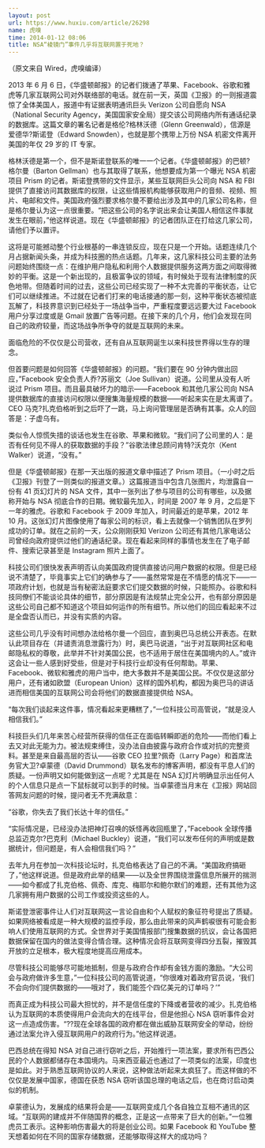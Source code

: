```yaml
---
layout: post
url: https://www.huxiu.com/article/26298
name: 虎嗅
time: 2014-01-12 08:06
title: NSA“棱镜门”事件几乎将互联网置于死地？
---
```

（原文来自 Wired，虎嗅编译）

2013 年 6 月 6 日，《华盛顿邮报》的记者们拨通了苹果、Facebook、谷歌和雅虎等几家互联网公司对外联络部的电话。就在前一天，英国《卫报》的一则报道震惊了全体美国人，报道中有证据表明通讯巨头 Verizon 公司自愿向 NSA（National Security Agency，美国国家安全局）提交该公司网络内所有通话纪录的数据库。这篇文章的署名记者是格伦?格林沃德（Glenn Greenwald），信源是爱德华?斯诺登（Edward Snowden），也就是那个携带上万份 NSA 机密文件离开美国的年仅 29 岁的 IT 专家。

格林沃德是第一个，但不是斯诺登联系的唯一一个记者。《华盛顿邮报》的巴顿?格尔曼（Barton Gellman）也与其取得了联系，他想要成为第一个曝光 NSA 机密项目 Prism 的记者。斯诺登携带的文件显示，某些互联网巨头公司向 NSA 和 FBI 提供了直接访问其数据库的权限，让这些情报机构能够获取用户的音频、视频、照片、电邮和文件。美国政府强烈要求格尔曼不要给出涉及其中的几家公司名称，但是格尔曼认为这一点很重要。“把这些公司的名字说出来会让美国人相信这件事就发生在眼前，”他这样说道。现在《华盛顿邮报》的记者团队正在打给这几家公司，请他们予以置评。

这将是可能撼动整个行业根基的一串连锁反应，现在只是一个开始。话题连续几个月占据新闻头条，并成为科技圈的热点话题。几年来，这几家科技公司主要的法务问题始终围绕一点：在维护用户隐私和利用个人数据提供服务这两方面之间取得微妙的平衡。这是一个新出现的，且极富争议的领域，有时候处于现有法律制度的灰色地带。但随着时间的过去，这些公司已经实现了一种不太完善的平衡状态，让它们可以继续推进。不过就在记者们打来的电话接通的那一刻，这种平衡状态被彻底瓦解了，科技界意识到已经处于一场战争当中，严重程度要远远要大过 Facebook 用户分享过度或是 Gmail 放置广告等问题。在接下来的几个月，他们会发现在同自己的政府较量，而这场战争所争夺的就是互联网的未来。

面临危险的不仅仅是公司营收，还有自从互联网诞生以来科技世界得以生存的理念。

但首要问题是如何回答《华盛顿邮报》的问题。“我们要在 90 分钟内做出回应，”Facebook 安全负责人乔?苏丽文（Joe Sullivan）说道。公司里从没有人听说过 Prism 项目。而且最具破坏力的暗示——Facebook 和其他几家公司向 NSA 提供数据库的直接访问权限以便搜集海量规模的数据——听起来实在是太离谱了。CEO 马克?扎克伯格听到之后吓了一跳，马上询问管理层是否确有其事。众人的回答是：子虚乌有。

类似令人惊慌失措的谈话也发生在谷歌、苹果和微软。“我们问了公司里的人：是否有任何见不得人的获取数据的手段？”谷歌法律总顾问肯特?沃克尔（Kent Walker）说道，“没有。”

但是《华盛顿邮报》在那一天出版的报道文章中描述了 Prism 项目。（一小时之后《卫报》刊登了一则类似的报道文章。）这篇报道当中包含几张图片，均泄露自一份有 41 页幻灯片的 NSA 文件，其中一张列出了参与项目的公司有哪些，以及据称开始与 NSA 彻底合作的日期。微软最先加入，时间是 2007 年 9 月，之后是下一年的雅虎。谷歌和 Facebook 于 2009 年加入，时间最近的是苹果，2012 年 10 月。这张幻灯片图像使用了每家公司的标识，看上去就像一个销售团队在罗列成功的订单。就在之前的一天，公众刚刚获知 Verizon 公司还有其他几家电话公司曾经向政府提供过他们的通话纪录。现在看起来同样的事情也发生在了电子邮件、搜索记录甚至是 Instagram 照片上面了。

科技公司们很快发表声明否认向美国政府提供直接访问用户数据的权限。但是已经说不清楚了，毕竟事实上它们的确参与了——虽然常常是在不情愿的情况下——一项政府计划，也就是当有秘密法庭要求它们提交数据的时候，只能照办。谷歌和科技同僚们不能谈论具体的细节，部分原因是有法规禁止完全公开，也有部分原因是这些公司自己都不知道这个项目如何运作的所有细节。所以他们的回应看起来不过是全盘否认而已，并没有实质的内容。

这些公司几乎没有时间想办法给格尔曼一个回应，直到奥巴马总统公开表态。在默认此项目存在（并谴责消息泄露行为）时，奥巴马说道，“出于对互联网社区和电邮隐私权的尊敬，此举并不针对美国公民，也不适用于居住在美国境内的人。”或许这会让一些人感到好受些，但是对于科技行业却没有任何帮助。苹果、Facebook、微软和雅虎的用户当中，绝大多数并不是美国公民。不仅仅是这部分用户，还有诸如欧盟（European Union）这样的国外机构，都因为奥巴马的讲话进而相信美国的互联网公司会将他们的数据直接提供给 NSA。

“每次我们谈起来这件事，情况看起来更糟糕了，”一位科技公司高管说，“就是没人相信我们。”

科技巨头们几年来苦心经营所获得的信任正在面临转瞬即逝的危险——而他们看上去又对此无能为力。被法规束缚住，没办法自由披露与政府合作或对抗的完整资料。甚至是来自最高层的否认——谷歌 CEO 拉里?佩奇（Larry Page）和首席法务官大卫?卓蒙德（David Drummond）联名发布的博客声明，都没有平息人们的质疑。一份声明又如何能做到这一点呢？尤其是在 NSA 幻灯片明确显示出任何人的个人信息只是点一下鼠标就可以到手的时候。当卓蒙德当月末在《卫报》网站回答网友问题的时候，提问者无不充满敌意：

“谷歌，你失去了我们长达十年的信任。”

“实际情况是，已经没办法把神灯召唤的妖怪再收回瓶里了，”Facebook 全球传播总监迈克尔?巴克利（Michael Buckley）说道，“我们可以发布任何的声明或是数据统计，但问题是，有人会相信我们吗？”

去年九月在参加一次科技论坛时，扎克伯格表达了自己的不满。“美国政府搞砸了，”他这样说道。但是政府此举的结果——以及全世界围绕泄露信息所展开的揣测——如今都成了扎克伯格、佩奇、库克、梅耶尔和鲍尔默们的难题，还有其他为这几家拥有用户数据的公司工作或投资这些的人。

斯诺登泄密事件让人们对互联网这一言论自由和个人赋权的象征符号提出了质疑。如果网络被看成是一种大规模的监控手段，那么由此带来的风声鹤唳很有可能会影响人们使用互联网的方式。全世界对于美国情报部门搜集数据的抗议，会让各国把数据保留在国内的做法变得合情合理。这种情况会将互联网变得四分五裂，摧毁其开放的立足根本，极大程度地提高应用成本。

尽管科技公司能够尽可能地抵制，但是与政府合作却有金钱方面的激励。“大公司会与政府做许多生意，”一位科技公司的高管说道，“你很难对着政府官员说，‘我们不会向你们提供数据的——哦对了，我们能签个四亿美元的订单吗？’”

而真正成为科技公司最大担忧的，并不是信任度的下降或者营收的减少。扎克伯格认为互联网的本质使得用户会流向大的在线平台，但是他担心 NSA 窃听事件会对这一点造成伤害。“??现在全球各国的政府都在做出威胁互联网安全的举动，纷纷通过法案允许入侵互联网用户的政府行为。”他这样说道。

巴西总统在得知 NSA 对自己进行窃听之后，开始推行一项法案，要求所有巴西公民的个人数据都储存在本国境内。马来西亚最近也通过了一项类似的法案，印度也是如此。对于熟悉互联网协议的人来说，这种做法听起来太疯狂了。而这样做的不仅仅是发展中国家，德国在获悉 NSA 窃听该国总理的电话之后，也在商讨启动类似的机制。

卓蒙德认为，发展成的结果将会是——互联网变成几个各自独立互相不通讯的区域。“互联网的建成并不伴随国界的概念，正是这一点带来了巨大的创新。”一位雅虎员工表示。这种影响伤害最大的将是创业公司。如果 Facebook 和 YouTube 整天想着如何在不同的国家存储数据，还能够取得这样大的成功吗？

